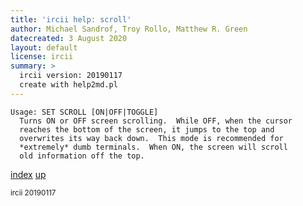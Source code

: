 ```yaml
---
title: 'ircii help: scroll'
author: Michael Sandrof, Troy Rollo, Matthew R. Green
datecreated: 3 August 2020
layout: default
license: ircii
summary: >
  ircii version: 20190117
  create with help2md.pl
---
```

```
Usage: SET SCROLL [ON|OFF|TOGGLE]
  Turns ON or OFF screen scrolling.  While OFF, when the cursor
  reaches the bottom of the screen, it jumps to the top and
  overwrites its way back down.  This mode is recommended for
  *extremely* dumb terminals.  When ON, the screen will scroll
  old information off the top.
```

[index](index.html)
[up](..)

<small> ircii 20190117 </small>
